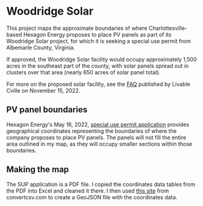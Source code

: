 # Woodridge Solar

This project maps the approximate boundaries of where Charlottesville-based Hexagon Energy proposes to place PV panels as part of its Woodridge Solar project, for which 
it is seeking a special use permit from Albemarle County, Virginia.

If approved, the Woodridge Solar facility would occupy approximately 1,500 acres in the southeast part of the county, with solar panels spread out in clusters over
that area (nearly 650 acres of solar panel total). 

For more on the proposed solar facility, see the [FAQ](https://myneighborsgroup.files.wordpress.com/2022/11/woodbridge-solar-faq-by-livable-cville.pdf) published 
by Livable Cville on November 15, 2022.

## PV panel boundaries
Hexagon Energy's May 16, 2022, [special use permit application](https://lfweb.albemarle.org/WebLink/DocView.aspx?id=1490382&dbid=0&repo=CountyofAlbemarle&cr=1) provides
geographical coordinates representing the boundaries of where the company proposes to place PV panels. The panels will not fill the entire area outlined in my map, as
they will occupy smaller sections within those boundaries.

## Making the map
The SUP application is a PDF file. I copied the coordinates data tables from the PDF into Excel and cleaned it there. I then used [this site](https://www.convertcsv.com/csv-to-geojson.htm) from convertcsv.com to create a GeoJSON file with the coordinates data. 
